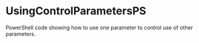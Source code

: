# UsingControlParametersPS
PowerShell code showing how to use one parameter to control use of other parameters.

